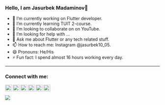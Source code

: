 ### Hello, I am Jasurbek Madaminov👋


- 🔭 I’m currently working on Flutter developer.
- 🌱 I’m currently learning TUIT 2-course.
- 👯 I’m looking to collaborate on on YouTube.
- 🤔 I’m looking for help with ...
- 💬 Ask me about Flutter or any tech related stuff.
- 📫 How to reach me: Instagram @jasurbek10_05.
- 😄 Pronouns: He/His
- ⚡ Fun fact: I spend almost 16 hours working every day.
<hr />


### Connect with me:

[<img align="left" alt="codeSTACKr | YouTube" width="22px" src="https://cdn.jsdelivr.net/npm/simple-icons@v3/icons/youtube.svg" />][youtube]
[<img align="left" alt="codeSTACKr | LinkedIn" width="22px" src="https://cdn.jsdelivr.net/npm/simple-icons@v3/icons/linkedin.svg" />][linkedin]
[<img align="left" alt="codeSTACKr | Instagram" width="22px" src="https://cdn.jsdelivr.net/npm/simple-icons@v3/icons/instagram.svg" />][instagram]
[<img align="left" alt="codeSTACKr | Facebook" width="22px" src="https://cdn.jsdelivr.net/npm/simple-icons@v3/icons/facebook.svg" />][facebook]
[<img align="left" alt="codeSTACKr | Facebook" width="22px" src="https://cdn.jsdelivr.net/npm/simple-icons@v3/icons/odnoklassniki.svg" />][odnoklassniki]
[<img align="left" alt="codeSTACKr | Telegram" width="22px" src="https://cdn.jsdelivr.net/npm/simple-icons@v3/icons/telegram.svg" />][telegram]



<br />
<br />
<img src="https://github-readme-stats.vercel.app/api?username=jasurbek01&&show_icons=true&title_color=ffffff&icon_color=bb2acf&text_color=daf7dc&bg_color=191919">

[youtube]: https://youtube.com/codeSTACKr
[linkedin]: https://www.linkedin.com/in/jasurbek-madaminov-66331a1aa/
[instagram]: https://www.instagram.com/jasurbek10_05/
[facebook]: https://www.facebook.com/jasurbek.madaminov.710/
[odnoklassniki]: https://ok.ru/profile/567380386742
[telegram]: http://t.me/flutter_developer01

